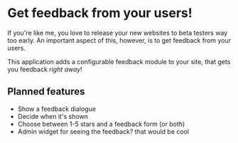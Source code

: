 # Get feedback from your users!

If you're like me, you love to release your new websites to beta testers way
too early. An important aspect of this, however, is to get feedback from your
users.

This application adds a configurable feedback module to your site, that gets
you feedback _right away_!

## Planned features

- Show a feedback dialogue
- Decide when it's shown
- Choose between 1-5 stars and a feedback form (or both)
- Admin widget for seeing the feedback? that would be cool
